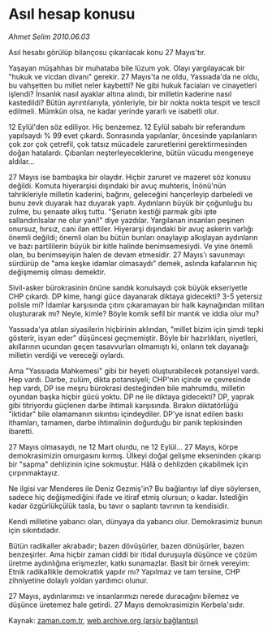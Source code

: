 # Asıl hesap konusu

*Ahmet Selim 2010.06.03*

<td class="columnist-detail">
<p>Asıl hesabı görülüp bilançosu çıkarılacak konu 27 Mayıs'tır.</p>
<p>
<div id="haberMetinDiv">
<p>Yaşayan müşahhas bir muhataba bile lüzum yok. Olayı yargılayacak bir "hukuk ve vicdan divanı" gerekir. 27 Mayıs'ta ne oldu, Yassıada'da ne oldu, bu vahşetten bu millet neler kaybetti? Ne gibi hukuk faciaları ve cinayetleri işlendi? İnsanlık nasıl ayaklar altına alındı, bir milletin kaderine nasıl kastedildi? Bütün ayrıntılarıyla, yönleriyle, bir bir nokta nokta tespit ve tescil edilmeli. Mümkün olsa, ne kadar yerinde yararlı ve isabetli olur.
<p>12 Eylül'den söz ediliyor. Hiç benzemez. 12 Eylül sabahı bir referandum yapılsaydı % 99 evet çıkardı. Sonrasında yapılanlar, öncesinde yapılanların çok zor çok çetrefil, çok tatsız mücadele zaruretlerini gerektirmesinden doğan hatalardı. Çıbanları neşterleyeceklerine, bütün vücudu mengeneye aldılar...
<p>27 Mayıs ise bambaşka bir olaydır. Hiçbir zaruret ve mazeret söz konusu değildi. Komuta hiyerarşisi dışındaki bir avuç muhteris, İnönü'nün tahrikleriyle milletin kaderini, bağrını, geleceğini hançerleyip darbeledi ve bunu zevk duyarak haz duyarak yaptı. Aydınların büyük bir çoğunluğu bu zulme, bu şenaate alkış tuttu. "Şeriatın kestiği parmak gibi ipte sallandırılsalar ne olur yani!" diye yazdılar. Yargılanan insanları peşinen onursuz, hırsız, cani ilan ettiler. Hiyerarşi dışındaki bir avuç askerin varlığı önemli değildi; önemli olan bu bütün bunları onaylayıp alkışlayan aydınların ve bazı partililerin büyük bir kitle halinde benimsemesiydi. Ve yine önemli olan, bu benimseyişin halen de devam etmesidir. 27 Mayıs'ı savunmayı sürdürüp de "ama keşke idamlar olmasaydı" demek, aslında kafalarının hiç değişmemiş olması demektir.
<p>Sivil-asker bürokrasinin önüne sandık konulsaydı çok büyük ekseriyetle CHP çıkardı. DP kime, hangi güce dayanarak diktaya gidecekti? 3-5 yetersiz polisle mi? İdamlar karşısında çıtını çıkaramayan bir halk kaynağından militan oluşturarak mı? Neyle, kimle? Böyle komik sefil bir mantık ve iddia olur mu?
<p>Yassıada'ya atılan siyasilerin hiçbirinin aklından, "millet bizim için şimdi tepki gösterir, isyan eder" düşüncesi geçmemiştir. Böyle bir hazırlıkları, niyetleri, akıllarının ucundan geçen tasavvurları olmamıştı ki, onların tek dayanağı milletin verdiği ve vereceği oylardı.
<p>Ama "Yassıada Mahkemesi" gibi bir heyeti oluşturabilecek potansiyel vardı. Hep vardı. Darbe, zulüm, dikta potansiyeli; CHP'nin içinde ve çevresinde hep vardı, DP ise meşru bürokrasi desteğinden bile mahrumdu, milletin oyundan başka hiçbir gücü yoktu. DP ne ile diktaya gidecekti? DP, yaprak gibi titriyordu güçlenen darbe ihtimali karşısında. Bırakın diktatörlüğü "iktidar" bile olamamanın sıkıntısı içindeydiler. DP'ye isnat edilen baskı ithamları, tamamen, darbe ihtimalinin doğurduğu bir panik tepkisinden ibaretti.
<p>27 Mayıs olmasaydı, ne 12 Mart olurdu, ne 12 Eylül... 27 Mayıs, körpe demokrasimizin omurgasını kırmış. Ülkeyi doğal gelişme ekseninden çıkarıp bir "sapma" dehlizinin içine sokmuştur. Hâlâ o dehlizden çıkabilmek için çırpınmaktayız.
<p>Ne ilgisi var Menderes ile Deniz Gezmiş'in? Bu bağlantıyı laf diye söylersen, sadece hiç değişmediğini ifade ve itiraf etmiş olursun; o kadar. İstediğin kadar özgürlükçülük tasla, bu tavır o saplantı tavrının ta kendisidir.
<p>Kendi milletine yabancı olan, dünyaya da yabancı olur. Demokrasimiz bunun için sıkıntıdadır.
<p>Bütün radikaller akrabadır; bazen dövüşürler, bazen dönüşürler, bazen benzeşirler. Ama hiçbir zaman ciddi bir itidal duruşuyla düşünce ve çözüm üretme aydınlığına erişmezler, katkı sunamazlar. Basit bir örnek vereyim: Etnik radikallikle demokratlık yapılır mı? Yapılmaz ve tam tersine, CHP zihniyetine dolaylı yoldan yardımcı olunur.
<p>27 Mayıs, aydınlarımızı ve insanlarımızı nerede duracağını bilemez ve düşünce üretemez hale getirdi. 27 Mayıs demokrasimizin Kerbela'sıdır. </p></p></p></p></p></p></p></p></p></p></p></div>
</p>
<a href="http://web.archive.org/web/20110106225725/mailto:a.selim@zaman.com.tr">
</a></td>

Kaynak: [zaman.com.tr](http://zaman.com.tr/yazar.do?yazino=991093), [web.archive.org (arşiv bağlantısı)](http://web.archive.org/web/20110106225725/http://www.zaman.com.tr/yazar.do?yazino=991093)
